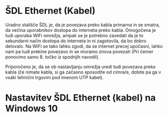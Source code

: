 # ŠDL Ethernet (Kabel)

Uradno stališče ŠDL je, da je povezava preko kabla primarna in se smatra, da večina uporabnikov dostopa do interneta preko kabla. Omogočena je tudi uporaba WiFi omrežja, ampak se je potrebno zavedati da je to sekundarni način dostopa do interneta in ni zagotovila, da bo dobro delovalo. Na WiFi se tako lahko zgodi, da se internet precej upočasni, lahko nam pa tudi prekine povezavo in se moramo znova povezati (Pri čemer ponovimo samo 8. točko iz spodnjih navodil).

Priporočeno je, da se ob nastavljanju omrežja uredi tudi povezava preko kabla (če nimate kabla, si ga začasno sposodite od cimra/e, dobite pa ga v vsaki tehnični trgovini pod imenom UTP kabel).

# Nastavitev ŠDL Ethernet (kabel) na Windows 10